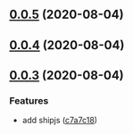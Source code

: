 ## [0.0.5](https://github.com/hasigo/gridsome-source-google-analytics-reporting-api/compare/v0.0.4...v0.0.5) (2020-08-04)



## [0.0.4](https://github.com/hasigo/gridsome-source-google-analytics-reporting-api/compare/v0.0.3...v0.0.4) (2020-08-04)



## [0.0.3](https://github.com/hasigo/gridsome-source-google-analytics-reporting-api/compare/v0.0.1...v0.0.3) (2020-08-04)


### Features

* add shipjs ([c7a7c18](https://github.com/hasigo/gridsome-source-google-analytics-reporting-api/commit/c7a7c180b9ddffda9bacc5e350feb8ad4298f052))



